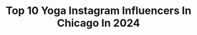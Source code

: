 ---
title: Top 10 Yoga Instagram Influencers In Chicago In 2024
description: >-
  Find top yoga Instagram influencers in Chicago in 2024. Most popular hashtags: #chicago #yoga #chicagoblogger #chicagofitness.
platform: Instagram
hits: 42
text_top: Identify the best Instagram accounts on inBeat.
text_bottom: Our database holds 42 Instagram influencers like this in Chicago, United States for you to connect with.
profiles:
  - username: "maria.koche"
    fullname: >-
      Maria Koché
    bio: >-
      ⭕️IFPA Certified Flexibility Specialist @aspis_chicago ⭕️Dancer @columbiachi @insomniacevents ⭕️Model @moorecreativetalent 📍#chicago
    location: "United States"
    followers: 14933
    engagement: 361
    commentsToLikes: 0.072883
    id: ck15qs12r4ct40i190sexxn5p
    verified: false
    hashtags: "#chicagofitness, #chicago, #flexibility, #chicagofit"
  - username: "kelseyfank"
    fullname: >-
      Kelsey Fankhauser ♡
    bio: >-
      hi, it’s kels. welcome to my colorful life ◡̈ — model / influencer / cat mama — scorpio ♏️ chi📍 kelseyfank44@gmail.com discount codes! ✨ ↴
    location: "United States"
    followers: 18898
    engagement: 181
    commentsToLikes: 0.045896
    id: ck5q1dtzaaikw0i11xzbo8me1
    verified: false
    hashtags: "#chicagoblogger, #chiinfluencer, #socialitemedia, #chitown"
  - username: "bakedbrie__"
    fullname: >-
      Baked Brie | Chicago foodie
    bio: >-
      Life is grate 🧀 Bri 🙋🏼‍♀️ Chicago 📍🏙 All photos by me📸
    location: "United States"
    followers: 6490
    engagement: 615
    commentsToLikes: 0.242486
    id: ckap1bz68txgb0i784xnfqml2
    verified: false
    hashtags: "#ad, #likefoodchicago, #chicagopatio, #foodgram"
  - username: "realsircruse"
    fullname: >-
      Sir Cruse
    bio: >-
      ⚠️Dm Response=$15 ⚠️Cashapp: $Sircruse27
    location: "United States"
    followers: 383400
    engagement: 185
    commentsToLikes: 0.021284
    id: ck5c6ejz359yd0i11zgy9b3lo
    verified: false
    hashtags: "#waves, #chicagomua, #motivation, #curlybeauties"
  - username: "venezuelanvixen"
    fullname: >-
      Julianna Peña
    bio: >-
      I fight @ufc ✝️▪️🦸🏽‍♀️▪️👩‍👧▪️🫚▪️ 🪶▪️🇺🇸▪️🇲🇽▪️🇻🇪 #firstever #tufchamp #momchamp #tuf18 #509
    location: "United States"
    followers: 574690
    engagement: 88
    commentsToLikes: 0.027139
    id: ckaoszsqgtql90i78bu7qtzlh
    verified: true
    hashtags: "#pillowcube, #leoseason, #yoga, #alinea"
  - username: "whitemysteryband"
    fullname: >-
      WHITE MYSTERY
    bio: >-
      Rock’n’roll since 2008
    location: "United States"
    followers: 10213
    engagement: 463
    commentsToLikes: 0.047357
    id: ckrz47mvnb9q80j238m4uannn
    verified: false
    hashtags: "#whitemystery, #dj, #chicago, #wildfang"
  - username: "merediddys"
    fullname: >-
      Meredith Stepien
    bio: >-
      Chicago-based comedian, Starkid, musician!! Band: @jimandthepovolos //Theater: @therealteamstarkid // Rep’d by: @paonessatalentagency // she/they
    location: "United States"
    followers: 69142
    engagement: 441
    commentsToLikes: 0.004983
    id: ck0vuvfr9mcde0i19okhp01rq
    verified: true
    hashtags: "#vhschristmascarol, #snow, #sunset, #morning"
  - username: "lisettejyoga"
    fullname: >-
      Lissy
    bio: >-
      Yoga/Lifestyle 🇬🇾🧘🏾‍♀️ 👗 ft in @chicagofire_nbc & @yogajournal in2015 GoPro, Sony a6300 Nikon D3300 📍Illinois Collabs 👉🏾 💌:lisettejyoga@gmail.com
    location: "United States"
    followers: 49539
    engagement: 424
    commentsToLikes: 0.038176
    id: ck0w1notik8dv0i19u6ae0ogn
    verified: false
    hashtags: "#summer, #sponsored, #chicago, #sunday"
  - username: "marinasqu"
    fullname: >-
      Marina Squerciati
    bio: >-
      Oh, hello. - Kim Burgess on NBC's Chicago PD.
    location: "United States"
    followers: 828129
    engagement: 727
    commentsToLikes: 0.011385
    id: ck0u7eb4x4mg90i196kg8gr5y
    verified: true
    hashtags: "#burzek, #onechicago, #cpd, #chihards"
  - username: "futureteller"
    fullname: >-
      gifford kasen
    bio: >-
      Artist/owner @logansquaretattoo Chicago Sponsored by @jconly_official
    location: "United States"
    followers: 30802
    engagement: 59
    commentsToLikes: 0.014818
    id: ck15u2qtll5000i19gpgx1tp1
    verified: false
    hashtags: "#futureteller, #mech, #tattoo, #floraltattoo"
---